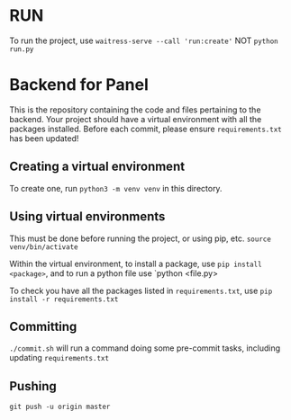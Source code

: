 # RUN
To run the project, use `waitress-serve --call 'run:create'` NOT `python run.py`

# Backend for Panel
This is the repository containing the code and files pertaining to the backend. Your project should have a virtual
environment with all the packages installed. Before each commit, please ensure `requirements.txt` has been updated!

## Creating a virtual environment
To create one, run `python3 -m venv venv` in this directory.

## Using virtual environments
This must be done before running the project, or using pip, etc.
`source venv/bin/activate`

Within the virtual environment, to install a package, use `pip install <package>`, and to run a python file use `python <file.py>

To check you have all the packages listed in `requirements.txt`, use `pip install -r requirements.txt`

## Committing
`./commit.sh` will run a command doing some pre-commit tasks, including updating `requirements.txt`

## Pushing
`git push -u origin master`
